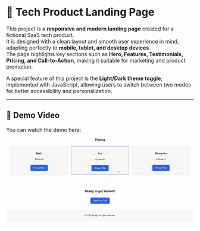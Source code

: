 # 🚀 Tech Product Landing Page

This project is a **responsive and modern landing page** created for a fictional SaaS tech product.  
It is designed with a clean layout and smooth user experience in mind, adapting perfectly to **mobile, tablet, and desktop devices**.  
The page highlights key sections such as **Hero, Features, Testimonials, Pricing, and Call-to-Action**, making it suitable for marketing and product promotion.  

A special feature of this project is the **Light/Dark theme toggle**, implemented with JavaScript, allowing users to switch between two modes for better accessibility and personalization.

---

## 🎥 Demo Video
You can watch the demo here:  
![Demo Preview](./Project.gif)
